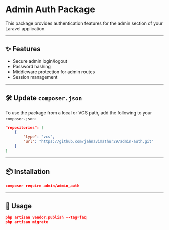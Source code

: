 # Admin Auth Package

This package provides authentication features for the admin section of your Laravel application.

---

## ✨ Features

- Secure admin login/logout  
- Password hashing  
- Middleware protection for admin routes  
- Session management  

---

## 🛠️ Update `composer.json`

To use the package from a local or VCS path, add the following to your `composer.json`:

```json
"repositories": [
    {
        "type": "vcs",
        "url": "https://github.com/jahnavimathur29/admin-auth.git"
    }
]
```

---

## 📦 Installation

```json
composer require admin/admin_auth

```

---

## 🚀 Usage
```json
php artisan vendor:publish --tag=faq
php artisan migrate
```
